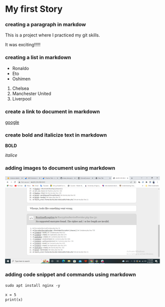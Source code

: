 #  My first Story

### creating a paragraph in markdow
This is a project where I practiced my git skills.

It was exciting!!!!!

### creating a list in markdown
- Ronaldo
- Eto
- Oshimen

1. Chelsea
1. Manchester United
1. Liverpool

### create a link to document in markdown

[google](https://google.com)

### create bold and italicize text in markdown

**BOLD**

*italice*

### adding images to document using markdown

![image](./images/2nd.PNG)

### adding code snippet and commands using markdown

`sudo apt install nginx -y `

```
x = 5
print(x)

```
